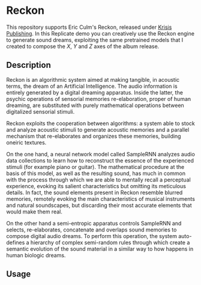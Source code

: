 # Reckon

This repository supports Eric Culm's Reckon, released under [Krisis Publishing](http://www.krisispublishing.com/).
In this Replicate demo you can creatively use the Reckon engine to generate sound dreams, exploiting the same pretrained models that I created to compose the *X*, *Y* and *Z* axes of the album release.

## Description

Reckon is an algorithmic system aimed at making tangible, in acoustic terms, the dream of an Artificial Intelligence.
The audio information is entirely generated by a digital dreaming apparatus. Inside the latter, the psychic operations of sensorial memories re-elaboration, proper of human dreaming, are substituted with purely mathematical operations between digitalized sensorial stimuli.

Reckon exploits the cooperation between algorithms: a system able to stock and analyze acoustic stimuli to generate acoustic memories and a parallel mechanism that re-elaborates and organizes these memories, building oneiric textures.

On the one hand, a neural network model called SampleRNN analyzes audio data collections to learn how to reconstruct the essence of the experienced stimuli (for example piano or guitar).
The mathematical procedure at the basis of this model, as well as the resulting sound, has much in common with the process through which we are able to mentally recall a perceptual experience, evoking its salient characteristics but omitting its meticulous details.
In fact, the sound elements present in Reckon resemble blurred memories, remotely evoking the main characteristics of musical instruments and natural soundscapes, but discarding their most accurate elements that would make them real.

On the other hand a semi-entropic apparatus controls SampleRNN and selects, re-elaborates, concatenate and overlaps sound memories to compose digital audio dreams. To perform this operation, the system auto-defines a hierarchy of complex semi-random rules through which create a semantic evolution of the sound material in a similar way to how happens in human biologic dreams.

## Usage
